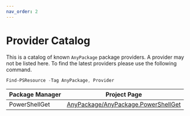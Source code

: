 ```yaml
---
nav_order: 2
---
```


# Provider Catalog

This is a catalog of known `AnyPackage` package providers.
A provider may not be listed here.
To find the latest providers please use the following command.

```powershell
Find-PSResource -Tag AnyPackage, Provider
```

| Package Manager | Project Page    |
| --------------- | --------------- |
| PowerShellGet   | [AnyPackage/AnyPackage.PowerShellGet](https://github.com/AnyPackage/AnyPackage.PowerShellGet) |
